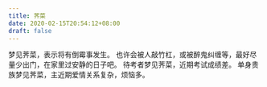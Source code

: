 ```yaml
---
title: 荠菜
date: 2020-02-15T20:54:12+08:00
draft: false
---
```


梦见荠菜，表示将有倒霉事发生。
也许会被人敲竹杠，或被醉鬼纠缠等，最好尽量少出门，在家里过安静的日子吧。
待考者梦见荠菜，近期考试成绩差。
单身贵族梦见荠菜，主近期爱情关系复杂，烦恼多。

